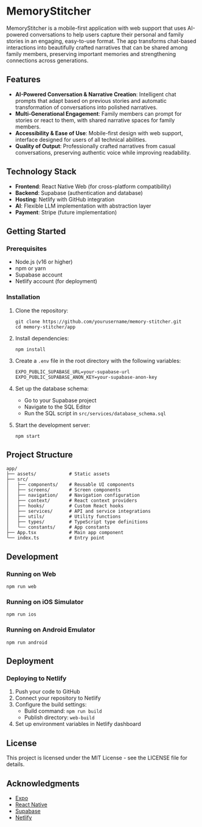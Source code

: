 # MemoryStitcher

MemoryStitcher is a mobile-first application with web support that uses AI-powered conversations to help users capture their personal and family stories in an engaging, easy-to-use format. The app transforms chat-based interactions into beautifully crafted narratives that can be shared among family members, preserving important memories and strengthening connections across generations.

## Features

- **AI-Powered Conversation & Narrative Creation**: Intelligent chat prompts that adapt based on previous stories and automatic transformation of conversations into polished narratives.
- **Multi-Generational Engagement**: Family members can prompt for stories or react to them, with shared narrative spaces for family members.
- **Accessibility & Ease of Use**: Mobile-first design with web support, interface designed for users of all technical abilities.
- **Quality of Output**: Professionally crafted narratives from casual conversations, preserving authentic voice while improving readability.

## Technology Stack

- **Frontend**: React Native Web (for cross-platform compatibility)
- **Backend**: Supabase (authentication and database)
- **Hosting**: Netlify with GitHub integration
- **AI**: Flexible LLM implementation with abstraction layer
- **Payment**: Stripe (future implementation)

## Getting Started

### Prerequisites

- Node.js (v16 or higher)
- npm or yarn
- Supabase account
- Netlify account (for deployment)

### Installation

1. Clone the repository:
   ```
   git clone https://github.com/yourusername/memory-stitcher.git
   cd memory-stitcher/app
   ```

2. Install dependencies:
   ```
   npm install
   ```

3. Create a `.env` file in the root directory with the following variables:
   ```
   EXPO_PUBLIC_SUPABASE_URL=your-supabase-url
   EXPO_PUBLIC_SUPABASE_ANON_KEY=your-supabase-anon-key
   ```

4. Set up the database schema:
   - Go to your Supabase project
   - Navigate to the SQL Editor
   - Run the SQL script in `src/services/database_schema.sql`

5. Start the development server:
   ```
   npm start
   ```

## Project Structure

```
app/
├── assets/            # Static assets
├── src/
│   ├── components/    # Reusable UI components
│   ├── screens/       # Screen components
│   ├── navigation/    # Navigation configuration
│   ├── context/       # React context providers
│   ├── hooks/         # Custom React hooks
│   ├── services/      # API and service integrations
│   ├── utils/         # Utility functions
│   ├── types/         # TypeScript type definitions
│   └── constants/     # App constants
├── App.tsx            # Main app component
└── index.ts           # Entry point
```

## Development

### Running on Web

```
npm run web
```

### Running on iOS Simulator

```
npm run ios
```

### Running on Android Emulator

```
npm run android
```

## Deployment

### Deploying to Netlify

1. Push your code to GitHub
2. Connect your repository to Netlify
3. Configure the build settings:
   - Build command: `npm run build`
   - Publish directory: `web-build`
4. Set up environment variables in Netlify dashboard

## License

This project is licensed under the MIT License - see the LICENSE file for details.

## Acknowledgments

- [Expo](https://expo.dev/)
- [React Native](https://reactnative.dev/)
- [Supabase](https://supabase.io/)
- [Netlify](https://www.netlify.com/)